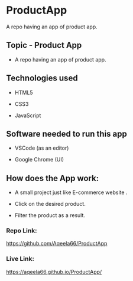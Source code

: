# ProductApp
A repo having an app of product app.

## Topic - Product App

- A repo having an app of product app.

## Technologies used

- HTML5 

- CSS3

- JavaScript 

## Software needed to run this app

- VSCode (as an editor)

- Google Chrome (UI)

## How does the App work:

- A small project just like E-commerce website .

- Click on the desired product. 

- Filter the product as a result.

### Repo Link:

https://github.com/Aqeela66/ProductApp

### Live Link:

https://aqeela66.github.io/ProductApp/




